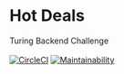 # Hot Deals
Turing Backend Challenge <br /><br />
[![CircleCI](https://circleci.com/gh/ckwagaba/turing-backend-challenge/tree/develop.svg?style=svg)](https://circleci.com/gh/ckwagaba/turing-backend-challenge/tree/develop)
[![Maintainability](https://api.codeclimate.com/v1/badges/22812a8bc1e0309d0e40/maintainability)](https://codeclimate.com/github/ckwagaba/turing-backend-challenge/maintainability)